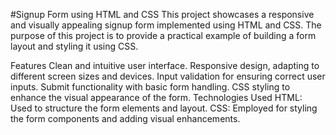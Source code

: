 #Signup Form using HTML and CSS
This project showcases a responsive and visually appealing signup form implemented using HTML and CSS. The purpose of this project is to provide a practical example of building a form layout and styling it using CSS.

Features
Clean and intuitive user interface.
Responsive design, adapting to different screen sizes and devices.
Input validation for ensuring correct user inputs.
Submit functionality with basic form handling.
CSS styling to enhance the visual appearance of the form.
Technologies Used
HTML: Used to structure the form elements and layout.
CSS: Employed for styling the form components and adding visual enhancements.
